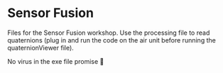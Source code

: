 # Sensor Fusion

Files for the Sensor Fusion workshop. Use the processing file to read quaternions (plug in and run the code on the air unit before running the quaternionViewer file).

No virus in the exe file promise 🥺
